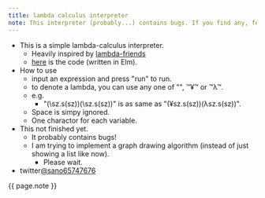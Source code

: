 ```yaml
---
title: lambda calculus interpreter
note: This interpreter (probably...) contains bugs. If you find any, feel free to tell me...
---
```

- This is a simple lambda-calculus interpreter.
  - Heavily inspired by [lambda-friends](https://nikosai.ml/lambda-friends/)
  - [here](https://github.com/sano-jin/lambda.git) is the code (written in Elm). 
- How to use
  - input an expression and press "run" to run. 
  - to denote a lambda, you can use any one of "\", ™¥™ or ™λ™.
  - e.g.
    - "(\sz.s(sz))(\sz.s(sz))" is as same as "(¥sz.s(sz))(λsz.s(sz))".
  - Space is simpy ignored.
  - One charactor for each variable.
- This not finished yet.
  - It probably contains bugs!
  - I am trying to implement a graph drawing algorithm (instead of just showing a list like now).
    - Please wait.
- twitter[@sano65747676](https://twitter.com/sano65747676)

<script src="lambda.js"></script>
<div id="myapp"></div>
<p> {{ page.note }} </p>
<script>
  var app = Elm.Main.init({
    node: document.getElementById('myapp')
  });
</script>
